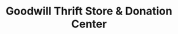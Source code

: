 ---
title: "Goodwill Thrift Store & Donation Center"
url: /ponca-city/goodwill-thrift-store-und-donation-center/
shop: Gebrauchtwaren
---